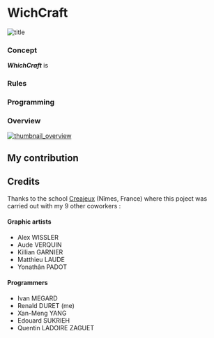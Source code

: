 # WichCraft
![title]

### Concept
***WhichCraft*** is

### Rules


### Programming


### Overview
[![thumbnail_overview]](https://www.youtube.com)



## My contribution



## Credits

Thanks to the school [Creajeux](https://www.creajeux.fr/) (Nîmes, France) where this poject was carried out with my 9 other coworkers :

#### Graphic artists
- Alex WISSLER
- Aude VERQUIN
- Killian GARNIER
- Matthieu LAUDE
- Yonathân PADOT

#### Programmers
- Ivan MEGARD
- Renald DURET (me)
- Xan-Meng YANG
- Edouard SUKRIEH
- Quentin LADOIRE ZAGUET


<!-- MEDIA FILES -------------------------------------------------------------------------------------------->
[title]: Back_to_Hell_title.jpg
[thumbnail_overview]: Back_to_Hell_thumbnail_01.jpg

